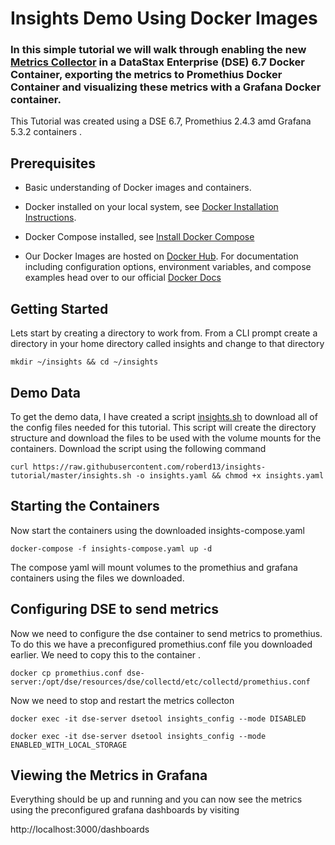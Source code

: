 # Insights Demo Using Docker Images

### In this simple tutorial we will walk through enabling the new [Metrics Collector](https://docs.datastax.com/en/dse/6.7/dse-dev/datastax_enterprise/tools/metricsCollector/mcIntroduction.html) in a DataStax Enterprise (DSE) 6.7 Docker Container, exporting the metrics to Promethius Docker Container and visualizing these metrics with a Grafana Docker container. 

This Tutorial was created using a DSE 6.7, Promethius 2.4.3 amd Grafana 5.3.2 containers .

## Prerequisites

* Basic understanding of Docker images and containers. 

* Docker installed on your local system, see [Docker Installation Instructions](https://docs.docker.com/engine/installation/). 

* Docker Compose installed, see [Install Docker Compose](https://docs.docker.com/compose/install)

* Our Docker Images are hosted on [Docker Hub](https://hub.docker.com/r/datastax/dse-server/). For documentation including configuration options, environment variables, and compose examples head over to our official [Docker Docs](https://docs.datastax.com/en/docker/doc/index.html?utm_campaign=Docker_Cus_2019&utm_medium=web&utm_source=docker&utm_term=&utm_content=Web_DocsDocker)

## Getting Started

Lets start by creating a directory to work from.  From a CLI prompt create a directory in your home directory called insights and change to that directory


```
mkdir ~/insights && cd ~/insights
```

## Demo Data

To get the demo data, I have created a script [insights.sh](https://github.com/roberd13/insights-tutorial/blob/master/insights.sh) to download all of the config files needed for this tutorial. This script will create the directory structure and download the files to be used with the volume mounts for the containers. 
Download the script using the following command 

```
curl https://raw.githubusercontent.com/roberd13/insights-tutorial/master/insights.sh -o insights.yaml && chmod +x insights.yaml

```

## Starting the Containers

Now start the containers using the downloaded insights-compose.yaml 

```
docker-compose -f insights-compose.yaml up -d 
```

The compose yaml will mount volumes to the promethius and grafana containers using the files we downloaded.

## Configuring DSE to send metrics

Now we need to configure the dse container to send metrics to promethius. To do this we have a preconfigured promethius.conf file you downloaded earlier.  We need to copy this to the container .

```
docker cp promethius.conf dse-server:/opt/dse/resources/dse/collectd/etc/collectd/promethius.conf
```

Now we need to stop and restart the metrics collecton

```
docker exec -it dse-server dsetool insights_config --mode DISABLED
```

```
docker exec -it dse-server dsetool insights_config --mode ENABLED_WITH_LOCAL_STORAGE
```

## Viewing the Metrics in Grafana

Everything should be up and running and you can now see the metrics using the preconfigured grafana dashboards by visiting 

http://localhost:3000/dashboards
